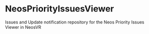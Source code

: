 # NeosPriorityIssuesViewer
Issues and Update notification repository for the Neos Priority Issues Viewer in NeosVR
